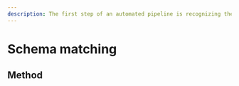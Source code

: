 ```yaml
---
description: The first step of an automated pipeline is recognizing the inputs.
---
```


# Schema matching

## Method

